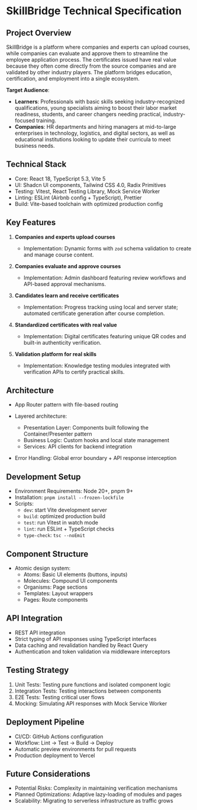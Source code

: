 # SkillBridge Technical Specification

## Project Overview
SkillBridge is a platform where companies and experts can upload courses, while companies can evaluate and approve them to streamline the employee application process. The certificates issued have real value because they often come directly from the source companies and are validated by other industry players. The platform bridges education, certification, and employment into a single ecosystem.

**Target Audience**:

- **Learners**: Professionals with basic skills seeking industry-recognized qualifications, young specialists aiming to boost their labor market readiness, students, and career changers needing practical, industry-focused training.
- **Companies**: HR departments and hiring managers at mid-to-large enterprises in technology, logistics, and digital sectors, as well as educational institutions looking to update their curricula to meet business needs.

## Technical Stack
- Core: React 18, TypeScript 5.3, Vite 5
- UI: Shadcn UI components, Tailwind CSS 4.0, Radix Primitives
- Testing: Vitest, React Testing Library, Mock Service Worker
- Linting: ESLint (Airbnb config + TypeScript), Prettier
- Build: Vite-based toolchain with optimized production config

## Key Features
1. **Companies and experts upload courses**  
   - Implementation: Dynamic forms with `zod` schema validation to create and manage course content.

2. **Companies evaluate and approve courses**  
   - Implementation: Admin dashboard featuring review workflows and API-based approval mechanisms.

3. **Candidates learn and receive certificates**  
   - Implementation: Progress tracking using local and server state; automated certificate generation after course completion.

4. **Standardized certificates with real value**  
   - Implementation: Digital certificates featuring unique QR codes and built-in authenticity verification.

5. **Validation platform for real skills**  
   - Implementation: Knowledge testing modules integrated with verification APIs to certify practical skills.

## Architecture
- App Router pattern with file-based routing
- Layered architecture:
  - Presentation Layer: Components built following the Container/Presenter pattern
  - Business Logic: Custom hooks and local state management
  - Services: API clients for backend integration

- Error Handling: Global error boundary + API response interception

## Development Setup
- Environment Requirements: Node 20+, pnpm 9+
- Installation: `pnpm install --frozen-lockfile`
- Scripts:
  - `dev`: start Vite development server
  - `build`: optimized production build
  - `test`: run Vitest in watch mode
  - `lint`: run ESLint + TypeScript checks
  - `type-check`: `tsc --noEmit`

## Component Structure
- Atomic design system:
  - Atoms: Basic UI elements (buttons, inputs)
  - Molecules: Compound UI components
  - Organisms: Page sections
  - Templates: Layout wrappers
  - Pages: Route components

## API Integration
- REST API integration
- Strict typing of API responses using TypeScript interfaces
- Data caching and revalidation handled by React Query
- Authentication and token validation via middleware interceptors

## Testing Strategy
1. Unit Tests: Testing pure functions and isolated component logic
2. Integration Tests: Testing interactions between components
3. E2E Tests: Testing critical user flows
4. Mocking: Simulating API responses with Mock Service Worker

## Deployment Pipeline
- CI/CD: GitHub Actions configuration
- Workflow: Lint → Test → Build → Deploy
- Automatic preview environments for pull requests
- Production deployment to Vercel

## Future Considerations
- Potential Risks: Complexity in maintaining verification mechanisms
- Planned Optimizations: Adaptive lazy-loading of modules and pages
- Scalability: Migrating to serverless infrastructure as traffic grows